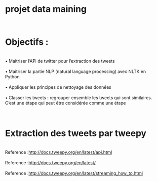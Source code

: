 # projet data maining
# <br>Objectifs :</br>
<br>• Maitriser l’API de twitter pour l’extraction des tweets</br>
<br>• Maitriser la partie NLP (natural language processing) avec NLTK en Python</br>
<br>• Appliquer les principes de nettoyage des données</br>
<br>• Classer les tweets : regrouper ensemble les tweets qui sont similaires. C’est une étape qui peut
être considérée comme une étape </br>
# <br> Extraction des tweets par tweepy</br>
<br>Reference :http://docs.tweepy.org/en/latest/api.html</br>
<br>Reference :http://docs.tweepy.org/en/latest/</br>
<br>Reference :http://docs.tweepy.org/en/latest/streaming_how_to.html</br>
